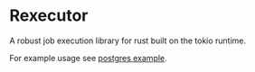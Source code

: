 # Rexecutor

A robust job execution library for rust built on the tokio runtime.

For example usage see [postgres example](examples/postgres/src/main.rs).

